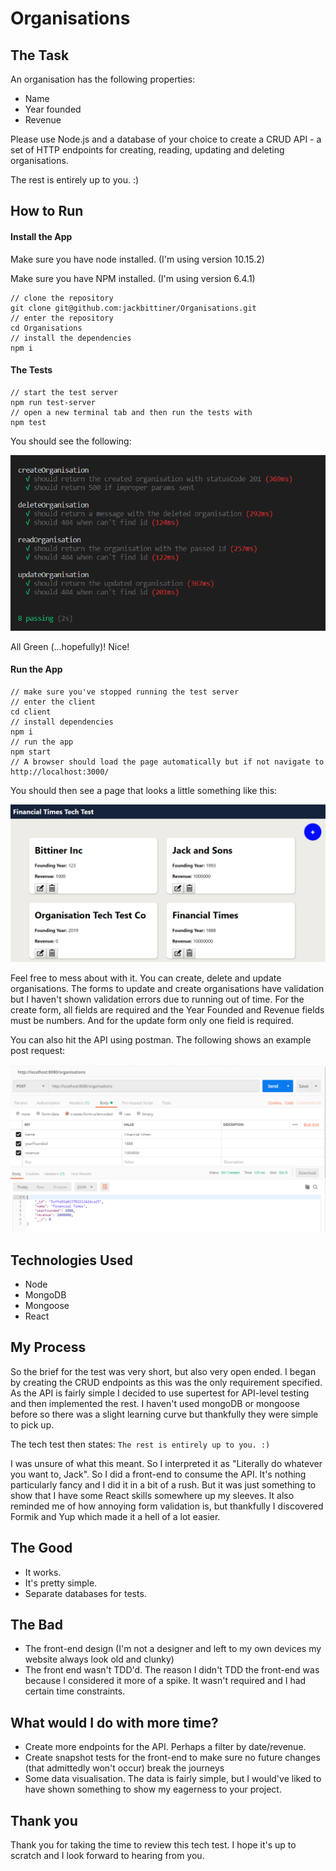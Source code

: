 # Organisations

## The Task

An organisation has the following properties:

- Name
- Year founded
- Revenue

Please use Node.js and a database of your choice to create a CRUD API - a set of HTTP endpoints for creating, reading, updating and deleting organisations.

The rest is entirely up to you. :)

## How to Run

#### Install the App

Make sure you have node installed. (I'm using version 10.15.2)

Make sure you have NPM installed. (I'm using version 6.4.1)

```
// clone the repository
git clone git@github.com:jackbittiner/Organisations.git
// enter the repository
cd Organisations
// install the dependencies
npm i
```

#### The Tests

```
// start the test server
npm run test-server
// open a new terminal tab and then run the tests with
npm test
```

You should see the following:

![tests](./readme-assets/tests-passing.PNG)

All Green (...hopefully)! Nice!

#### Run the App

```
// make sure you've stopped running the test server
// enter the client
cd client
// install dependencies
npm i
// run the app
npm start
// A browser should load the page automatically but if not navigate to http://localhost:3000/
```

You should then see a page that looks a little something like this:

![tests](./readme-assets/website.PNG)

Feel free to mess about with it. You can create, delete and update organisations. The forms to update and create organisations have validation but I haven't shown validation errors due to running out of time. For the create form, all fields are required and the Year Founded and Revenue fields must be numbers. And for the update form only one field is required.

You can also hit the API using postman. The following shows an example post request:

![tests](./readme-assets/postman.PNG)

## Technologies Used

- Node
- MongoDB
- Mongoose
- React

## My Process

So the brief for the test was very short, but also very open ended. I began by creating the CRUD endpoints as this was the only requirement specified. As the API is fairly simple I decided to use supertest for API-level testing and then implemented the rest. I haven't used mongoDB or mongoose before so there was a slight learning curve but thankfully they were simple to pick up.

The tech test then states: `The rest is entirely up to you. :)`

I was unsure of what this meant. So I interpreted it as "Literally do whatever you want to, Jack". So I did a front-end to consume the API. It's nothing particularly fancy and I did it in a bit of a rush. But it was just something to show that I have some React skills somewhere up my sleeves. It also reminded me of how annoying form validation is, but thankfully I discovered Formik and Yup which made it a hell of a lot easier.

## The Good

- It works.
- It's pretty simple.
- Separate databases for tests.

## The Bad

- The front-end design (I'm not a designer and left to my own devices my website always look old and clunky)
- The front end wasn't TDD'd. The reason I didn't TDD the front-end was because I considered it more of a spike. It wasn't required and I had certain time constraints.

## What would I do with more time?

- Create more endpoints for the API. Perhaps a filter by date/revenue.
- Create snapshot tests for the front-end to make sure no future changes (that admittedly won't occur) break the journeys
- Some data visualisation. The data is fairly simple, but I would've liked to have shown something to show my eagerness to your project.

## Thank you

Thank you for taking the time to review this tech test. I hope it's up to scratch and I look forward to hearing from you.
